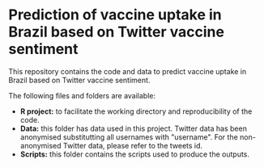 # Prediction of vaccine uptake in Brazil based on Twitter vaccine sentiment

This repository contains the code and data to predict vaccine uptake in Brazil based on Twitter vaccine sentiment.

The following files and folders are available:

* **R project:** to facilitate the working directory and reproducibility of the code.
* **Data:** this folder has data used in this project. Twitter data has been anonymised substitutting all usernames with "username". For the non-anonymised Twitter data, please refer to the tweets id.
* **Scripts:** this folder contains the scripts used to produce the outputs.